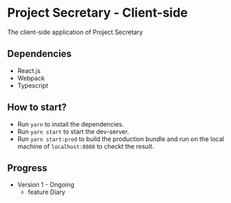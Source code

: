 # Project Secretary - Client-side

The client-side application of Project Secretary

## Dependencies

- React.js
- Webpack
- Typescript

## How to start?

- Run `yarn` to install the dependencies.
- Run `yarn start` to start the dev-server.
- Run `yarn start:prod` to build the production bundle and run on the local machine of `localhost:8080` to checkt the result.


## Progress

- Version 1 - Ongoing
  - feature Diary